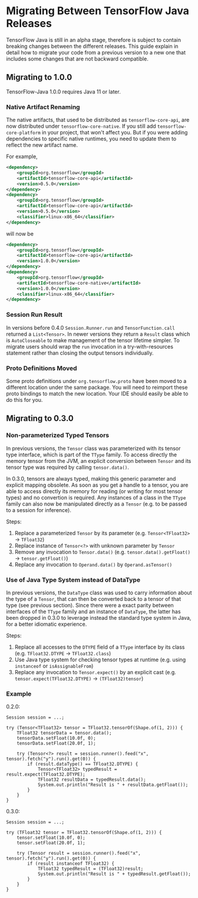 # Migrating Between TensorFlow Java Releases

TensorFlow Java is still in an alpha stage, therefore is subject to contain breaking changes between the different releases. This guide explain in detail
how to migrate your code from a previous version to a new one that includes some changes that are not backward compatible.

## Migrating to 1.0.0

TensorFlow-Java 1.0.0 requires Java 11 or later.

### Native Artifact Renaming

The native artifacts, that used to be distributed as `tensorflow-core-api`, are now distributed under `tensorflow-core-native`. If you still add
`tensorflow-core-platform` in your project, that won't affect you. But if you were adding dependencies to specific native runtimes, you need to update
them to reflect the new artifact name.

For example,
```xml
<dependency>
    <groupId>org.tensorflow</groupId>
    <artifactId>tensorflow-core-api</artifactId>
    <version>0.5.0</version>
</dependency>
<dependency>
    <groupId>org.tensorflow</groupId>
    <artifactId>tensorflow-core-api</artifactId>
    <version>0.5.0</version>
    <classifier>linux-x86_64</classifier>
</dependency>
```
will now be
```xml
<dependency>
    <groupId>org.tensorflow</groupId>
    <artifactId>tensorflow-core-api</artifactId>
    <version>1.0.0</version>
</dependency>
<dependency>
    <groupId>org.tensorflow</groupId>
    <artifactId>tensorflow-core-native</artifactId>
    <version>1.0.0</version>
    <classifier>linux-x86_64</classifier>
</dependency>
```
### Session Run Result

In versions before 0.4.0 `Session.Runner.run` and `TensorFunction.call` returned a `List<Tensor>`. In newer versions
they return a `Result` class which is `AutoCloseable` to make management of the tensor lifetime simpler. To migrate
users should wrap the `run` invocation in a try-with-resources statement rather than closing the output tensors
individually.

### Proto Definitions Moved

Some proto definitions under `org.tensorflow.proto` have been moved to a different location under the same package. You will need to reimport these
proto bindings to match the new location. Your IDE should easily be able to do this for you.

## Migrating to 0.3.0

### Non-parameterized Typed Tensors

In previous versions, the `Tensor` class was parameterized with its tensor type interface, which is part of the `TType` family. To access directly the memory
tensor from the JVM, an explicit conversion between `Tensor` and its tensor type was required by calling `tensor.data()`. 

In 0.3.0, tensors are always typed, making this generic parameter and explicit mapping obsolete. As soon as you get a handle to a tensor, you are able to
access directly its memory for reading (or writing for most tensor types) and no convertion is required. Any instances of a class in the `TType` family
can also now be manipulated directly as a `Tensor` (e.g. to be passed to a session for inference).

Steps:
1. Replace a parameterized `Tensor` by its parameter (e.g. `Tensor<TFloat32>` -> `TFloat32`)
2. Replace instance of `Tensor<?>` with unknown parameter by `Tensor`
3. Remove any invocation to `Tensor.data()` (e.g. `tensor.data().getFloat()` -> `tensor.getFloat()`)
4. Replace any invocation to `Operand.data()` by `Operand.asTensor()`

### Use of Java Type System instead of DataType 

In previous versions, the `DataType` class was used to carry information about the type of a `Tensor`, that can then be converted back to a tensor of that
type (see previous section). Since there were a exact parity between interfaces of the `TType` family and an instance of `DataType`, the latter has been dropped
in 0.3.0 to leverage instead the standard type system in Java, for a better idiomatic experience.

Steps:
1. Replace all accesses to the `DTYPE` field of a `TType` interface by its class (e.g. `TFloat32.DTYPE` -> `TFloat32.class`)
2. Use Java type system for checking tensor types at runtime (e.g. using `instanceof` or `isAssignableFrom`)
3. Replace any invocation to `Tensor.expect()` by an explicit cast (e.g. `tensor.expect(TFloat32.DTYPE)` -> `(TFloat32)tensor`)

### Example

0.2.0:
```
Session session = ...;

try (Tensor<TFloat32> tensor = TFloat32.tensorOf(Shape.of(1, 2))) {
    TFloat32 tensorData = tensor.data();
    tensorData.setFloat(10.0f, 0);
    tensorData.setFloat(20.0f, 1);
    
    try (Tensor<?> result = session.runner().feed("x", tensor).fetch("y").run().get(0)) {
        if (result.dataType() == TFloat32.DTYPE) {
            Tensor<TFloat32> typedResult = result.expect(TFloat32.DTYPE);
            TFloat32 resultData = typedResult.data();
            System.out.println("Result is " + resultData.getFloat());
        }
    }
}
```

0.3.0:
```
Session session = ...;

try (TFloat32 tensor = TFloat32.tensorOf(Shape.of(1, 2))) {
    tensor.setFloat(10.0f, 0);
    tensor.setFloat(20.0f, 1);
    
    try (Tensor result = session.runner().feed("x", tensor).fetch("y").run().get(0)) {
        if (result instanceof TFloat32) {
            TFloat32 typedResult = (TFloat32)result;
            System.out.println("Result is " + typedResult.getFloat());
        }
    }
}
```

